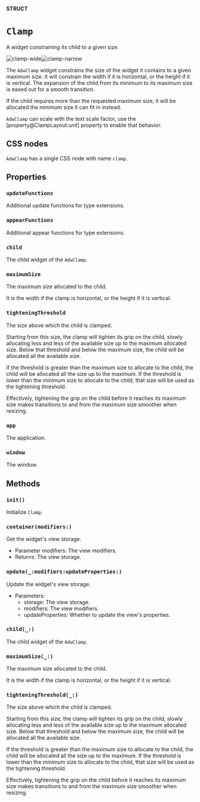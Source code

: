 **STRUCT**

# `Clamp`

A widget constraining its child to a given size.

<picture><source srcset="clamp-wide-dark.png" media="(prefers-color-scheme: dark)"><img src="clamp-wide.png" alt="clamp-wide"></picture><picture><source srcset="clamp-narrow-dark.png" media="(prefers-color-scheme: dark)"><img src="clamp-narrow.png" alt="clamp-narrow"></picture>

The `AdwClamp` widget constrains the size of the widget it contains to a
given maximum size. It will constrain the width if it is horizontal, or the
height if it is vertical. The expansion of the child from its minimum to its
maximum size is eased out for a smooth transition.

If the child requires more than the requested maximum size, it will be
allocated the minimum size it can fit in instead.

`AdwClamp` can scale with the text scale factor, use the
[property@ClampLayout:unit] property to enable that behavior.

## CSS nodes

`AdwClamp` has a single CSS node with name `clamp`.

## Properties
### `updateFunctions`

Additional update functions for type extensions.

### `appearFunctions`

Additional appear functions for type extensions.

### `child`

The child widget of the `AdwClamp`.

### `maximumSize`

The maximum size allocated to the child.

It is the width if the clamp is horizontal, or the height if it is vertical.

### `tighteningThreshold`

The size above which the child is clamped.

Starting from this size, the clamp will tighten its grip on the child,
slowly allocating less and less of the available size up to the maximum
allocated size. Below that threshold and below the maximum size, the child
will be allocated all the available size.

If the threshold is greater than the maximum size to allocate to the child,
the child will be allocated all the size up to the maximum.
If the threshold is lower than the minimum size to allocate to the child,
that size will be used as the tightening threshold.

Effectively, tightening the grip on the child before it reaches its maximum
size makes transitions to and from the maximum size smoother when resizing.

### `app`

The application.

### `window`

The window.

## Methods
### `init()`

Initialize `Clamp`.

### `container(modifiers:)`

Get the widget's view storage.
- Parameter modifiers: The view modifiers.
- Returns: The view storage.

### `update(_:modifiers:updateProperties:)`

Update the widget's view storage.
- Parameters:
    - storage: The view storage.
    - modifiers: The view modifiers.
    - updateProperties: Whether to update the view's properties.

### `child(_:)`

The child widget of the `AdwClamp`.

### `maximumSize(_:)`

The maximum size allocated to the child.

It is the width if the clamp is horizontal, or the height if it is vertical.

### `tighteningThreshold(_:)`

The size above which the child is clamped.

Starting from this size, the clamp will tighten its grip on the child,
slowly allocating less and less of the available size up to the maximum
allocated size. Below that threshold and below the maximum size, the child
will be allocated all the available size.

If the threshold is greater than the maximum size to allocate to the child,
the child will be allocated all the size up to the maximum.
If the threshold is lower than the minimum size to allocate to the child,
that size will be used as the tightening threshold.

Effectively, tightening the grip on the child before it reaches its maximum
size makes transitions to and from the maximum size smoother when resizing.
